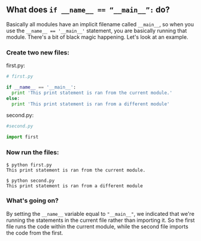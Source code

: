 ## What does `if __name__ == “__main__”:` do?

Basically all modules have an implicit filename called `__main__`, so when you use the `__name__ == '__main__'` statement, you are basically running that module. There's a bit of black magic happening. Let's look at an example.

### Create two new files:

first.py:
```python    
# first.py

if __name__ == '__main__':
  print 'This print statement is ran from the current module.'
else:
  print 'This print statement is ran from a different module'
```

second.py:
```python
#second.py

import first
```
        
### Now run the files:

```
$ python first.py
This print statement is ran from the current module.

$ python second.py
This print statement is ran from a different module
```

### What's going on?

By setting the `__name__` variable equal to `"__main__"`, we indicated that we're running the statements in the current file rather than importing it. So the first file runs the code within the current module, while the second file imports the code from the first.





